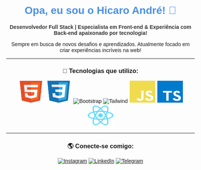 <div align="center" style="font-family: Arial, sans-serif;">
    <h1 style="color: #4A90E2; font-size: 2.0em;">Opa, eu sou o Hicaro André! 🚀</h1>
    <h2 style="color: #333; font-size: 1.0em;">Desenvolvedor Full Stack | Especialista em Front-end & Experiência com Back-end apaixonado por tecnologia!</h2>
    
  

Sempre em busca de novos desafios e aprendizados. Atualmente focado em criar experiências incríveis na web!

---

### 🚀 Tecnologias que utilizo:

<p align="center">
  <img src="https://raw.githubusercontent.com/devicons/devicon/master/icons/html5/html5-original.svg" alt="HTML" width="70" height="60"/>
  <img src="https://raw.githubusercontent.com/devicons/devicon/master/icons/css3/css3-original.svg" alt="CSS" width="70" height="60"/>
  <img src="https://cdn.jsdelivr.net/gh/devicons/devicon@latest/icons/bootstrap/bootstrap-original.svg" alt="Bootstrap" width="70" height="60"/>
  <img src="https://cdn.jsdelivr.net/gh/devicons/devicon@latest/icons/tailwindcss/tailwindcss-original.svg" alt="Tailwind" width="70" height="60"/>
  <img src="https://raw.githubusercontent.com/devicons/devicon/master/icons/javascript/javascript-plain.svg" alt="JavaScript" width="70" height="60"/>
  <img src="https://raw.githubusercontent.com/devicons/devicon/master/icons/typescript/typescript-plain.svg" alt="TypeScript" width="70" height="60"/>
  <img src="https://raw.githubusercontent.com/devicons/devicon/master/icons/react/react-original.svg" alt="React" width="70" height="60"/>
</p>

---

### 🌎 Conecte-se comigo:

[![Instagram](https://img.shields.io/badge/-Instagram-%23E4405F?style=for-the-badge&logo=instagram&logoColor=white)](https://instagram.com/hicaroandre)
[![LinkedIn](https://img.shields.io/badge/-LinkedIn-%230077B5?style=for-the-badge&logo=linkedin&logoColor=white)](https://www.linkedin.com/in/hicaroandre/)
[![Telegram](https://img.shields.io/badge/-Telegram-%2326A5E4?style=for-the-badge&logo=telegram&logoColor=white)](https://t.me/https://web.telegram.org/a/)

</div>
